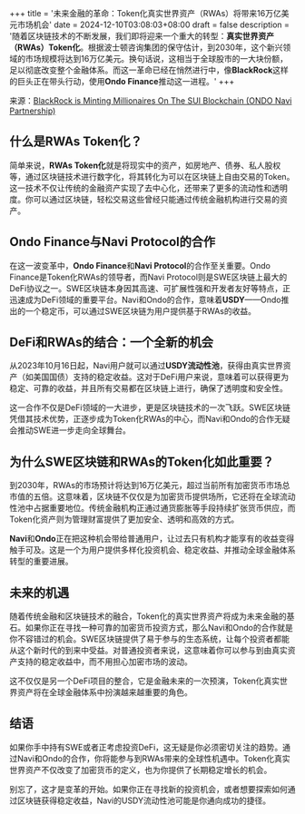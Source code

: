 +++
title = '未来金融的革命：Token化真实世界资产（RWAs）将带来16万亿美元市场机会'
date = 2024-12-10T03:08:03+08:00
draft = false
description = '随着区块链技术的不断发展，我们即将迎来一个重大的转型：**真实世界资产（RWAs）Token化**。根据波士顿咨询集团的保守估计，到2030年，这个新兴领域的市场规模将达到16万亿美元。换句话说，这相当于全球股市的一大块份额，足以彻底改变整个金融体系。而这一革命已经在悄然进行中，像**BlackRock**这样的巨头正在带头行动，使用**Ondo Finance**推动这一进程。'
+++

来源：[BlackRock is Minting Millionaires On The SUI Blockchain (ONDO Navi Partnership)](https://www.youtube.com/watch?v=JbBCCr-ZnrI)

## 什么是RWAs Token化？

简单来说，**RWAs Token化**就是将现实中的资产，如房地产、债券、私人股权等，通过区块链技术进行数字化，将其转化为可以在区块链上自由交易的Token。这一技术不仅让传统的金融资产实现了去中心化，还带来了更多的流动性和透明度。你可以通过区块链，轻松交易这些曾经只能通过传统金融机构进行交易的资产。

## **Ondo Finance与Navi Protocol的合作**

在这一波变革中，**Ondo Finance**和**Navi Protocol**的合作至关重要。Ondo Finance是Token化RWAs的领导者，而Navi Protocol则是SWE区块链上最大的DeFi协议之一。SWE区块链本身因其高速、可扩展性强和开发者友好等特点，正迅速成为DeFi领域的重要平台。Navi和Ondo的合作，意味着**USDY**——Ondo推出的一个稳定币，可以通过SWE区块链为用户提供基于RWAs的收益。

## **DeFi和RWAs的结合：一个全新的机会**

从2023年10月16日起，Navi用户就可以通过**USDY流动性池**，获得由真实世界资产（如美国国债）支持的稳定收益。这对于DeFi用户来说，意味着可以获得更为稳定、可靠的收益，并且所有交易都在区块链上进行，确保了透明度和安全性。

这一合作不仅是DeFi领域的一大进步，更是区块链技术的一次飞跃。SWE区块链凭借其技术优势，正逐步成为Token化RWAs的中心，而Navi和Ondo的合作无疑会推动SWE进一步走向全球舞台。

## **为什么SWE区块链和RWAs的Token化如此重要？**

到2030年，RWAs的市场预计将达到16万亿美元，超过当前所有加密货币市场总市值的五倍。这意味着，区块链不仅仅是为加密货币提供场所，它还将在全球流动性池中占据重要地位。传统金融机构正通过通货膨胀等手段持续扩张货币供应，而Token化资产则为管理财富提供了更加安全、透明和高效的方式。

**Navi**和**Ondo**正在把这种机会带给普通用户，让过去只有机构才能享有的收益变得触手可及。这是一个为用户提供多样化投资机会、稳定收益、并推动全球金融体系转型的重要进展。

## **未来的机遇**

随着传统金融和区块链技术的融合，Token化的真实世界资产将成为未来金融的基石。如果你正在寻找一种可靠的加密货币投资方式，那么Navi和Ondo的合作就是你不容错过的机会。SWE区块链提供了易于参与的生态系统，让每个投资者都能从这个新时代的到来中受益。对普通投资者来说，这意味着你可以参与到由真实资产支持的稳定收益中，而不用担心加密市场的波动。

这不仅仅是另一个DeFi项目的整合，它是金融未来的一次预演，Token化真实世界资产将在全球金融体系中扮演越来越重要的角色。

## **结语**

如果你手中持有SWE或者正考虑投资DeFi，这无疑是你必须密切关注的趋势。通过Navi和Ondo的合作，你将能参与到RWAs带来的全球性机遇中。Token化真实世界资产不仅改变了加密货币的定义，也为你提供了长期稳定增长的机会。

别忘了，这才是变革的开始。如果你正在寻找新的投资机会，或者想要探索如何通过区块链获得稳定收益，Navi的USDY流动性池可能是你通向成功的捷径。
